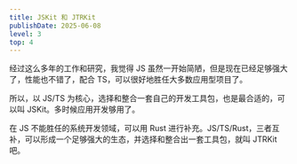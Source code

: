 ```yaml
---
title: JSKit 和 JTRKit
publishDate: 2025-06-08
level: 3
top: 4
---
```


经过这么多年的工作和研究，我觉得 JS 虽然一开始简陋，但是现在已经足够强大了，性能也不错了，配合 TS，可以很好地胜任大多数应用型项目了。

所以，以 JS/TS 为核心，选择和整合一套自己的开发工具包，也是最合适的，可以叫 JSKit。多时候应用开发够用了。

在 JS 不能胜任的系统开发领域，可以用 Rust 进行补充。JS/TS/Rust，三者互补，可以形成一个足够强大的生态，并选择和整合出一套工具包，就叫 JTRKit 吧。
